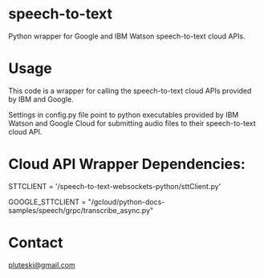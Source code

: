 # speech-to-text

Python wrapper for Google and IBM Watson speech-to-text cloud APIs.

# Usage

This code is a wrapper for calling the speech-to-text cloud APIs
provided by IBM and Google.

Settings in config.py file point to python executables provided by
IBM Watson and Google Cloud for submitting audio files to their
speech-to-text cloud API.

# Cloud API Wrapper Dependencies:

STTCLIENT = '<path>/speech-to-text-websockets-python/sttClient.py'

GOOGLE_STTCLIENT = "<path>/gcloud/python-docs-samples/speech/grpc/transcribe_async.py"


# Contact
pluteski@gmail.com


